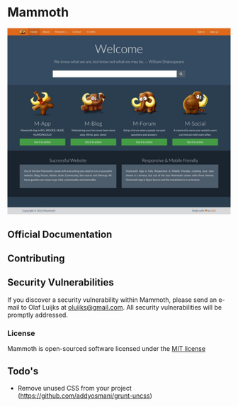 # Mammoth

![alt text](public/img/mammoth-homepage.jpeg "Title")

## Official Documentation

## Contributing

## Security Vulnerabilities

If you discover a security vulnerability within Mammoth, please send an e-mail to Olaf Luijks at oluijks@gmail.com.
All security vulnerabilities will be promptly addressed.

### License

Mammoth is open-sourced software licensed under the [MIT license](http://opensource.org/licenses/MIT)

## Todo's

- Remove unused CSS from your project (https://github.com/addyosmani/grunt-uncss)
